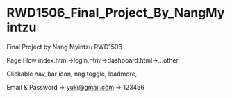 # RWD1506_Final_Project_By_NangMyintzu
Final Project by Nang Myintzu RWD1506

Page Flow
index.html->login.html->dashboard.html->...other

Clickable
nav_bar icon, nag toggle, loadmore,

Email & Password
=> yuki@gmail.com
=> 123456
